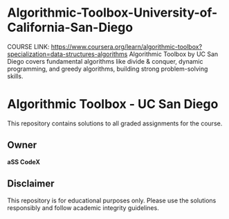 # Algorithmic-Toolbox-University-of-California-San-Diego
COURSE LINK: https://www.coursera.org/learn/algorithmic-toolbox?specialization=data-structures-algorithms
Algorithmic Toolbox by UC San Diego covers fundamental algorithms like divide &amp; conquer, dynamic programming, and greedy algorithms, building strong problem-solving skills.
# Algorithmic Toolbox - UC San Diego

This repository contains solutions to all graded assignments for the course.

## Owner
**aSS CodeX**

## Disclaimer
This repository is for educational purposes only. Please use the solutions responsibly and follow academic integrity guidelines.

